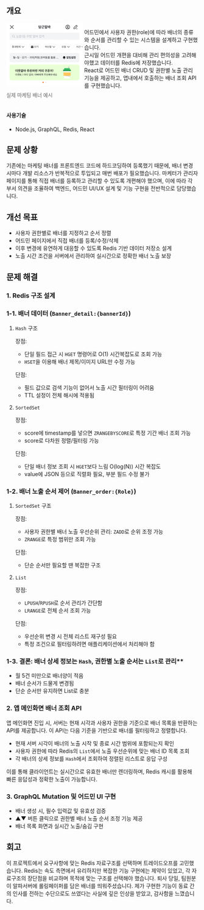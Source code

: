 ## 개요

<div style="display: flex; align-items: flex-start; gap: 5px;">
  <div style="flex: 2;">
    <img src="image/role-based-banner/banner_example.jpeg" alt="배너 예시" width="250" >
    <p style="text-align: left; font-size: 0.95em; color: #666;">실제 마케팅 배너 예시</p>
  </div>
  <div style="flex: 3;">
    <p style="text-align: left;">
      어드민에서 사용자 권한(role)에 따라 배너의 종류와 순서를 관리할 수 있는 시스템을 설계하고 구현했습니다.<br>
      근시일 어드민 개편을 대비해 관리 편의성을 고려해야했고 데이터를 Redis에 저장했습니다.
      <br>
      React로 어드민 배너 CRUD 및 권한별 노출 관리 기능을 제공하고, 앱내에서 호출하는 배너 조회 API를 구현했습니다.
    </p>
  </div>
</div>

#### 사용기술

- Node.js, GraphQL, Redis, React

## 문제 상황

기존에는 마케팅 배너를 프론트엔드 코드에 하드코딩하여 등록했기 때문에, 배너 변경 시마다 개발 리소스가 반복적으로 투입되고 매번 배포가 필요했습니다. 마케터가 관리자 페이지를 통해 직접 배너를 등록하고 관리할 수 있도록 개편해야 했으며, 이에 따라 각 부서 의견을 조율하여 백엔드, 어드민 UI/UX 설계 및 기능 구현을 전반적으로 담당했습니다.

## 개선 목표

- 사용자 권한별로 배너를 지정하고 순서 정렬
- 어드민 페이지에서 직접 배너를 등록/수정/삭제
- 이후 변경에 유연하게 대응할 수 있도록 Redis 기반 데이터 저장소 설계
- 노출 시간 조건을 서버에서 관리하여 실시간으로 정확한 배너 노출 보장

## 문제 해결

### 1. Redis 구조 설계

### 1-1. 배너 데이터 (`Banner_detail:{bannerId}`)

1. `Hash` 구조

   장점:

   - 단일 필드 접근 시 `HGET` 명령어로 O(1) 시간복잡도로 조회 가능
   - `HSET`을 이용해 배너 제목/이미지 URL만 수정 가능

   단점:

   - 필드 값으로 검색 기능이 없어서 노출 시간 필터링이 어려움
   - TTL 설정이 전체 해시에 적용됨
2. `SortedSet`

   장점:

   - score에 timestamp를 넣으면 `ZRANGEBYSCORE`로 특정 기간 배너 조회 가능
   - score로 다차원 정렬/필터링 가능

   단점:

   - 단일 배너 정보 조회 시 `HGET`보다 느림 O(log(N)) 시간 복잡도
   - value에 JSON 등으로 직렬화 필요, 부분 필드 수정 불가

### 1-2. 배너 노출 순서 제어 (`Banner_order:{Role}`)

1. `SortedSet` 구조

   장점:

   - 사용자 권한별 배너 노출 우선순위 관리: `ZADD`로 순위 조정 가능
   - `ZRANGE`로 특정 범위만 조회 가능

   단점:

   - 단순 순서만 필요할 땐 복잡한 구조
2. `List`

   장점:

   - `LPUSH`/`RPUSH`로 순서 관리가 간단함
   - `LRANGE`로 전체 순서 조회 가능

   단점:

   - 우선순위 변경 시 전체 리스트 재구성 필요
   - 특정 조건으로 필터링하려면 애플리케이션에서 처리해야 함

### 1-3. 결론: 배너 상세 정보는 `Hash`, 권한별 노출 순서는 `List`로 관리**

- 월 5건 미만으로 배너양이 적음
- 배너 순서가 드물게 변경됨
- 단순 순서만 유지하면 List로 충분

### 2. 앱 메인화면 배너 조회 API

앱 메인화면 진입 시, 서버는 현재 시각과 사용자 권한을 기준으로 배너 목록을 반환하는 API를 제공합니다. 이 API는 다음 기준을 기반으로 배너를 필터링하고 정렬합니다.

- 현재 서버 시각이 배너의 노출 시작 및 종료 시간 범위에 포함되는지 확인
- 사용자 권한에 따라 Redis의 `List`에서 노출 우선순위에 맞는 배너 ID 목록 조회
- 각 배너의 상세 정보를 `Hash`에서 조회하여 정렬된 리스트로 응답 구성

이를 통해 클라이언트는 실시간으로 유효한 배너만 렌더링하며, Redis 캐시를 활용해 빠른 응답성과 정확한 노출이 가능합니다.

### 3. GraphQL Mutation 및 어드민 UI 구현

- 배너 생성 시, 필수 입력값 및 유효성 검증
- ▲▼ 버튼 클릭으로 권한별 배너 노출 순서 조정 기능 제공
- 배너 목록 화면과 실시간 노출/숨김 구현

## 회고

이 프로젝트에서 요구사항에 맞는 Redis 자료구조를 선택하며 트레이드오프를 고민했습니다. Redis는 속도 측면에서 유리하지만 복잡한 기능 구현에는 제약이 있었고, 각 자료구조의 장단점을 비교하며 목적에 맞는 구조를 선택해야 했습니다.
퇴사 당일, 팀원분이 알파서버에 롤링페이퍼를 담은 배너를 띄워주셨습니다. 제가 구현한 기능이 동료 간의 인사를 전하는 수단으로도 쓰였다는 사실에 깊은 인상을 받았고, 감사함을 느꼈습니다.
